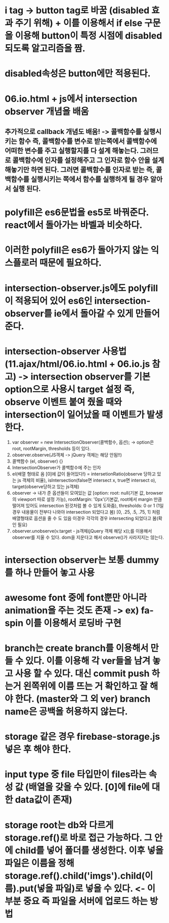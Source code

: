 <!-- 오늘 배운것 -->
# i tag -> button tag로 바꿈 (disabled 효과 주기 위해) + 이를 이용해서 if else 구문을 이용해 button이 특정 시점에 disabled 되도록 알고리즘을 짬.

# disabled속성은 button에만 적용된다.

# 06.io.html + js에서 intersection observer 개념을 배움
## 추가적으로 callback 개념도 배움! -> 콜백함수를 실행시키는 함수 즉, 콜백함수를 변수로 받는쪽에서 콜백함수에 어떠한 변수를  주고 실행할지를 다 설계 해놓는다. 그러므로 콜백함수에 인자를 설정해주고 그 인자로 함수 안을 설계해놓기만 하면 된다. 그러면 콜백함수를 인자로 받는 즉, 콜백함수를 실행시키는 쪽에서 함수를 실행하게 될 경우 알아서 실행 된다.

# polyfill은 es6문법을 es5로 바꿔준다. react에서 돌아가는 바벨과 비슷하다.
# 이러한 polyfill은 es6가 돌아가지 않는 익스플로러 때문에 필요하다.
# intersection-observer.js에도 polyfill이 적용되어 있어 es6인 intersection-observer를 ie에서 돌아갈 수 있게 만들어준다.

# intersection-observer 사용법 (11.ajax/html/06.io.html + 06.io.js 참고) -> intersection observer를 기본 option으로 사용시 target 설정 즉, observe 이벤트 붙여 줬을 때와 intersection이 일어났을 때 이벤트가 발생한다.
1) var observer = new IntersectionObserver(콜백함수, 옵션); -> option은 root, rootMargin, thresholds 등이 있다.
2) observer.observe(JS객체 -> jQuery 객체는 해당 안됨!!)
3) 콜백함수 (el, observer) {}
4) IntersectionObserver가 콜백함수에 주는 인자
5)  el(배열 형태로 옴 [0]에 값이 들어있다!) = intersetionRatio(observe 당하고 있는 js 객체의 비율), isIntersection(false면 intersect x, true면 intersect o), target(observe당하고 있는 js객체)     
6)  observer -> 내가 준 옵션들이 모여있는 값 [option: root: null(기본 값, browser의 viewport 따로 설정 가능), rootMargin: '0px'(기본값, root에서 margin 만큼 떨어져 있어도 intersection 된것처럼 볼 수 있게 도와줌), thresholds: 0 or 1 (1일 경우 내용물이 전부다 나와야 intersection 되었다고 봄) [0, .25, .5, .75, 1] 처럼 배열형태로 옵션을 줄 수 도 있음 이경우 각각의 경우 intersecting 되었다고 봄(확인 필요)
7)  observer.unobserve(v.target - js객체(jQuery 객체 해당 x));를 이용해서  observer를 지울 수 있다. dom을 지운다고 해서 observe()가 사라지지는 않는다.

# intersection observer는 보통 dummy를 하나 만들어 놓고 사용

# awesome font 중에 font뿐만 아니라 animation을 주는 것도 존재 -> ex) fa-spin 이를 이용해서 로딩바 구현

# branch는 create branch를 이용해서 만들 수 있다. 이를 이용해 각 ver들을 남겨 놓고 사용 할 수 있다. 대신 commit push 하는거 왼쪽위에 이름 뜨는 거 확인하고 잘 해야 한다. (master와 그 외 ver) branch name은 공백을 허용하지 않는다.

# storage 같은 경우 firebase-storage.js 넣은 후 해야 한다. 

# input type 중 file 타입만이 files라는 속성 값 (배열을 갖을 수 있다. [0]에 file에 대한 data값이 존재)

# storage root는 db와 다르게 storage.ref()로 바로 접근 가능하다. 그 안에 child를 넣어 폴더를 생성한다. 이후 넣을 파일은 이름을 정해 storage.ref().child('imgs').child(이름).put(넣을 파일)로 넣을 수 있다. <- 이 부분 중요 즉 파일을 서버에 업로드 하는 방법